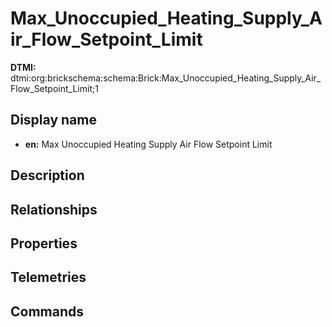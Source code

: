 # Max_Unoccupied_Heating_Supply_Air_Flow_Setpoint_Limit
**DTMI:** dtmi:org:brickschema:schema:Brick:Max_Unoccupied_Heating_Supply_Air_Flow_Setpoint_Limit;1
## Display name
- **en:** Max Unoccupied Heating Supply Air Flow Setpoint Limit
## Description
## Relationships
## Properties
## Telemetries
## Commands

